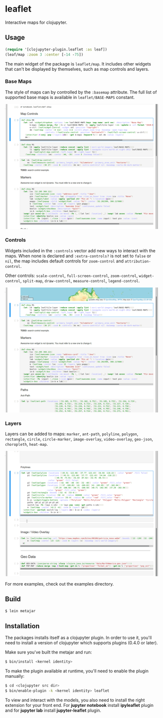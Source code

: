 # leaflet
Interactive maps for clojupyter.

## Usage
```clojure
(require '[clojupyter-plugin.leaflet :as leaf])
(leaf/map :zoom 3 :center [-14 -75])
```
The main widget of the package is `leaflet/map`. It includes other widgets that can't be displayed by themselves, such as map controls and layers.

### Base Maps
The style of maps can by controlled by the `:basemap` attribute.
The full list of supported base maps is available in `leaflet/BASE-MAPS` constant.

![Base Maps](images/base-maps.gif)

### Controls
Widgets included in the `:controls` vector add new ways to interact with the maps.
When none is declared and `:extra-controls?` is not set to `false` or `nil`, the map includes default controls for `zoom-control` and `attribution-control`.

Other controls: `scale-control`, `full-screen-control`, `zoom-control`, `widget-control`, `split-map`, `draw-control`, `measure-control`, `legend-control`.

![Split Map](images/split-map.gif)

### Layers
Layers can be added to maps: `marker`, `ant-path`, `polyline`, `polygon`, `rectangle`, `circle`, `circle-marker`, `image-overlay`, `video-overlay`, `geo-json`, `choropleth`, `heat-map`.

![Polylines](images/polylines.gif)

For more examples, check out the examples directory.

## Build
```bash
$ lein metajar
```

## Installation
The packages installs itself as a clojupyter plugin. In order to use it, you'll need to install a version of clojupyter which supports plugins (0.4.0 or later).

Make sure you've built the metajar and run:
```bash
$ bin/install <kernel identity>
```

To make the plugin available at runtime, you'll need to enable the plugin manually:
```bash
$ cd <clojupyter src dir>
$ bin/enable-plugin -k <kernel identity> leaflet
```
To view and interact with the models, you also need to install the right extension for your front end.
For **jupyter notebook** install **ipyleaflet** plugin and for **jupyter lab** install **jupyter-leaflet** plugin.
